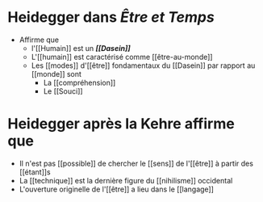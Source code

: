 # Heidegger dans _Être et Temps_

- Affirme que
  - l'[[Humain]] est un ***[[Dasein]]***
  - L'[[humain]] est caractérisé comme [[être-au-monde]]
  - Les [[modes]] d'[[être]] fondamentaux du [[Dasein]] par rapport au [[monde]] sont
    - La [[compréhension]]
    - Le [[Souci]]
# Heidegger après la Kehre affirme que

- Il n'est pas [[possible]] de chercher le [[sens]] de l'[[être]] à partir des [[étant]]s
- La [[technique]] est la dernière figure du [[nihilisme]] occidental
- L'ouverture originelle de l'[[être]] a lieu dans le [[langage]]